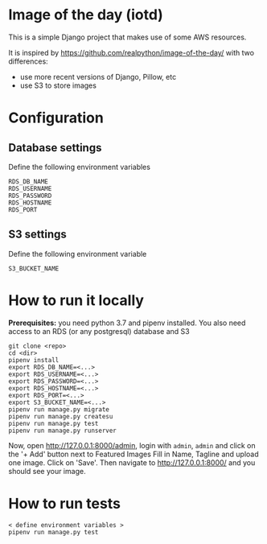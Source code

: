 # Image of the day (iotd)

This is a simple Django project that makes use of some AWS resources.

It is inspired by https://github.com/realpython/image-of-the-day/ with two differences:
* use more recent versions of Django, Pillow, etc
* use S3 to store images


# Configuration

## Database settings
Define the following environment variables
```
RDS_DB_NAME
RDS_USERNAME
RDS_PASSWORD
RDS_HOSTNAME
RDS_PORT
```

## S3 settings
Define the following environment variable
```
S3_BUCKET_NAME
```


# How to run it locally

**Prerequisites:** you need python 3.7 and pipenv installed. You also need access to an RDS (or any postgresql) database and S3

```
git clone <repo>
cd <dir>
pipenv install
export RDS_DB_NAME=<...>
export RDS_USERNAME=<...>
export RDS_PASSWORD=<...>
export RDS_HOSTNAME=<...>
export RDS_PORT=<...>
export S3_BUCKET_NAME=<...>
pipenv run manage.py migrate
pipenv run manage.py createsu
pipenv run manage.py test
pipenv run manage.py runserver
```

Now, open http://127.0.0.1:8000/admin, login with `admin`, `admin` and click on the '+ Add' button next to Featured Images
Fill in Name, Tagline and upload one image. Click on 'Save'.
Then navigate to http://127.0.0.1:8000/ and you should see your image.

# How to run tests
```
< define environment variables >
pipenv run manage.py test
```
